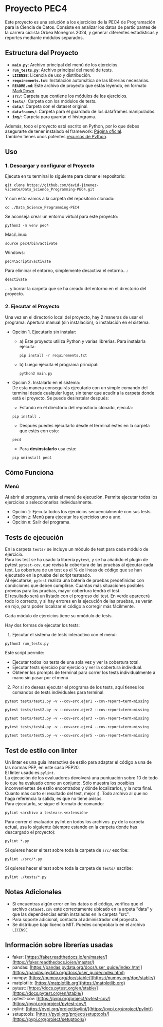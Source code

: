 # Proyecto PEC4

Este proyecto es una solución a los ejercicios de la PEC4 de Programación para la Ciencia de Datos. Consiste en analizar los datos de participantes de la carrera ciclista Orbea Monegros 2024, y generar diferentes estadísticas y reportes mediante módulos separados.

## Estructura del Proyecto

- **`main.py`**: Archivo principal del menú de los ejercicios.
- **`run_tests.py`**: Archivo principal del menú de tests.
- **`LICENSE`**: Licencia de uso y distribución.
- **`requirements.txt`**: Instalación automática de las librerías necesarias.
- **`README.md`**: Este archivo de proyecto que estás leyendo, en formato [MarkDown](https://markdown.es).
- **`src/`**: Carpeta que contiene los módulos de los ejercicios.
- **`tests/`**: Carpeta con los módulos de tests.
- **`data/`**: Carpeta con el dataset original.
- **`dataframes/`**: Carpeta para el guardado de los dataframes manipulados.
- **`img/`**: Carpeta para guardar el histograma.

Además, todo el proyecto está escrito en Python, por lo que debes asegurarte de tener instalado el framework: [Página oficial](https://www.python.org/downloads/).  
También tienes unos potentes [recursos de Python](https://es.python.org/aprende-python/). 

## Uso

### 1. Descargar y configurar el Proyecto
Ejecuta  en tu terminal lo siguiente para clonar el repositorio:  
```
git clone https://github.com/david-jimenez-vicente/Data_Science_Programming-PEC4.git
```  
Y con esto vamos a la carpeta del repositorio clonado:  
```
cd ./Data_Science_Programming-PEC4
```  

Se aconseja crear un entorno virtual para este proyecto:  
```
python3 -m venv pec4
```  
Mac/Linux:  
```
source pec4/bin/activate
```  
Windows:  
```
pec4\Scripts\activate
```  

Para eliminar el entorno, símplemente desactiva el entorno...:  
```
deactivate
```  
... y borrar la carpeta que se ha creado del entorno en el directorio del proyecto.

### 2. Ejecutar el Proyecto  

Una vez en el directorio local del proyecto, hay 2 maneras de usar el programa: Apertura manual (sin instalación), o instalación en el sistema.  

- Opción 1. Ejecutarlo sin instalar:  
    - a) Este proyecto utiliza Python y varias librerías. Para instalarla ejecuta:  
        ```
        pip install -r requirements.txt
        ```  
    - b) Luego ejecuta el programa principal:  
      ```
      python3 main.py
      ```   
      
- Opción 2. Instalarlo en el sistema:  
  De esta manera conseguirás ejecutarlo con un simple comando del terminal desde cualquier lugar, sin tener que acudir a la carpeta donde está el proyecto. Se puede desinstalar después:
  - Estando en el directorio del repositorio clonado, ejecuta:  
  ```
  pip install .
  ```
  - Después puedes ejecutarlo desde el terminal estés en la carpeta que estés con esto:  
  ```
  pec4
  ```  
  - Para **desinstalarlo** usa esto:  
  ```
  pip uninstall pec4
  ```  

## Cómo Funciona
### Menú
Al abrir el programa, verás el menú de ejecución. Permite ejecutar todos los ejercicios o seleccionarlos individualmente.    

   - Opción `1`: Ejecuta todos los ejercicios secuencialmente con sus tests.
   - Opción `2`: Menú para ejecutar los ejercicios uno a uno.
   - Opción `0`: Salir del programa.

## Tests de ejecución
En la carpeta `tests/` se incluye un módulo de test para cada módulo de ejercicio.  
Para los test se ha usado la librería `pytest`, y se ha añadido el plugin de pytest `pytest-cov`, que revisa la cobertura de las pruebas al ejecutar cada test. La cobertura de un test es el % de líneas de código que se han ejecutado en la prueba del script testeado.  
Al ejecutarse, `pytest` realiza una batería de pruebas predefinidas con condiciones que deben cumplirse. Cuantas más situaciones posibles preveas para las pruebas, mayor cobertura tendrá el test.  
El resultado será un listado con el progreso del test. En verde aparecerá todo lo correcto, y si hay errores en la ejecución de las pruebas, se verán en rojo, para poder localizar el código a corregir más fácilmente.  
  
Cada módulo de ejercicios tiene su nmódulo de tests.  
  
Hay dos formas de ejecutar los tests:

1. Ejecutar el sistema de tests interactivo con el menú:  
```
python3 run_tests.py
```  
Este script permite:
  - Ejecutar todos los tests de una sola vez y ver la cobertura total.
  - Ejecutar tests ejercicio por ejercicio y ver la cobertura individual.  
  - Obtener los prompts de terminal para correr los tests individualmente a mano sin pasar por el menú.

2. Por si no deseas ejecutar el programa de los tests, aquí tienes los comandos de tests individuales para terminal:  
```
pytest tests/test1.py -v --cov=src.ejer1 --cov-report=term-missing
```
```
pytest tests/test2.py -v --cov=src.ejer2 --cov-report=term-missing
```
```
pytest tests/test3.py -v --cov=src.ejer3 --cov-report=term-missing
```
```
pytest tests/test4.py -v --cov=src.ejer4 --cov-report=term-missing
```
```
pytest tests/test5.py -v --cov=src.ejer5 --cov-report=term-missing
```  
  
## Test de estilo con linter
Un linter es una guía interactiva de estilo para adaptar el código a una de las normas PEP, en este caso PEP20.  
El linter usado es `pylint`.  
La ejecución de los evaluadores devolverá una puntuación sobre 10 de todo lo que ha evaluado como un conjunto. Sólo muestra los posibles inconvenientes de estilo encontrados y dónde localizarlos, y la nota final. Cuanto más corto el resultado del test, mejor ;). Todo archivo al que no haga referencia la salida, es que no tiene avisos.  
Para ejecutarlo, se sigue el formato de comando:  

```
pylint <archivo a testear>.<extensión>
```

Para correr el evaluador pylint en todos los archivos .py de la carpeta actual, usa lo siguiente (siempre estando en la carpeta donde has descargado el proyecto): 
  
```
pylint *.py
```  
Si quieres hacer el test sobre toda la carpeta de `src/` escribe:  

```
pylint ./src/*.py
```  
Si quieres hacer el test sobre toda la carpeta de `tests/` escribe:  

```
pylint ./tests/*.py
```  

## Notas Adicionales

* Si encuentras algún error en los datos o el código, verifica que el archivo `dataset.csv` esté correctamente ubicado en la arpeta "data" y que las dependencias estén instaladas en la carpeta "src". 
* Para soporte adicional, contacta al administrador del proyecto.  
* Se distribuye bajo licencia MIT. Puedes comprobarlo en el archivo `LICENSE`

## Información sobre librerías usadas

* faker: [https://faker.readthedocs.io/en/master/](https://faker.readthedocs.io/en/master/)
* pandas: [https://pandas.pydata.org/docs/user_guide/index.html](https://pandas.pydata.org/docs/user_guide/index.html)
* numpy: [https://numpy.org/doc/stable/](https://numpy.org/doc/stable/)
* matplotlib: [https://matplotlib.org](https://matplotlib.org)
* pytest: [https://docs.pytest.org/en/stable/](https://docs.pytest.org/en/stable/)
* pytest-cov: [https://pypi.org/project/pytest-cov/](https://pypi.org/project/pytest-cov/)
* pylint: [https://pypi.org/project/pylint/](https://pypi.org/project/pylint/)
* setuptools: [https://pypi.org/project/setuptools/](https://pypi.org/project/setuptools/)